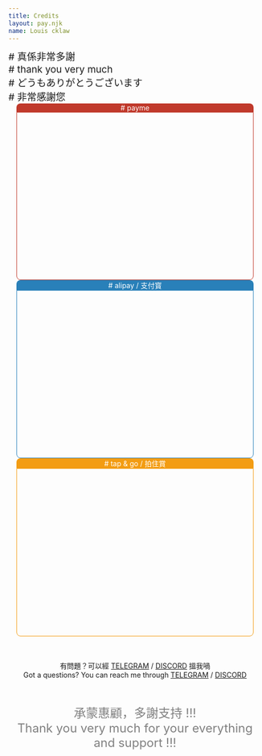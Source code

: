 ```yaml
---
title: Credits
layout: pay.njk
name: Louis cklaw
---
```


<div class="thank-you-salutation">
  <div style="font-size: 1.2rem;"># 真係非常多謝</div>
  <div style="font-size: 1.2rem;"># thank you very much</div>
  <div style="font-size: 1.2rem;"># どうもありがとうございます</div>
  <div style="font-size: 1.2rem;"># 非常感謝您</div>
</div>

<div class="pay-qr-row">
  <div>
    <div style="
      background-color: #c0392b; 
      color: white; 
      text-align: center;
      margin-left: 1rem;
      margin-right: 1rem;
      border-radius: 0.5rem 0.5rem 0rem 0rem;
      ">
        # payme
      </div>
    <div style="
      padding: 1rem;
      margin-left: 1rem;
      margin-right: 1rem;
      border-radius: 0rem 0rem 0.5rem 0.5rem;
      border: 1px solid #c0392b;
      display: flex;
      flex-direction: row;
      justify-content:center;
      align-items: center;
      ">
        <div style="
          height: 300px; 
          width: 300px;
          background-image: url('/images/pay/paycode.jpg');
          background-position: center -110px;
          background-size: 140%;
          background-repeat: no-repeat;
          ">
        </div>
      </div>
  </div>

  <div>
    <div style="
      background-color: #2980b9; 
      color: white; 
      text-align: center;
      margin-left: 1rem;
      margin-right: 1rem;
      border-radius: 5px;
      border-radius: 0.5rem 0.5rem 0rem 0rem;
      "># alipay / 支付寳</div>
    <div style="
      padding: 1rem;
      margin-left: 1rem;
      margin-right: 1rem;
      border-radius: 0rem 0rem 0.5rem 0.5rem;
      border: 1px solid #2980b9;
      display: flex;
      flex-direction: row;
      justify-content:center;
      align-items: center;
      ">
        <div style="
          height: 300px; 
          width: 300px;
          background-image: url('/images/pay/alipay.jpg');
          background-position: center -310px;
          background-size: 200%;
          background-repeat: no-repeat;
          ">
        </div>
      </div>
  </div>

  <div>
    <div style="
      background-color: #f39c12; 
      color: white; 
      text-align: center;
      margin-left: 1rem;
      margin-right: 1rem;
      border-radius: 5px;
      border-radius: 0.5rem 0.5rem 0rem 0rem;
      ">
        # tap & go / 拍住賞
      </div>
    <div style="
      padding: 1rem;
      margin-left: 1rem;
      margin-right: 1rem;
      border-radius: 0rem 0rem 0.5rem 0.5rem;
      border: 1px solid #f39c12;
      display: flex;
      flex-direction: row;
      justify-content:center;
      align-items: center;
      ">
        <div style="
          height: 300px; 
          width: 300px;
          background-image: url('/images/pay/tap_n_go.jpg');
          background-position: center -180px;
          background-size: 180%;
          background-repeat: no-repeat;
          ">
        </div>
      </div>
  </div>

</div>


<div 
  class="bottom-question"
  style="
  text-align: center; 
  margin-top: 3rem;
  ">
  <div>
    有問題？可以經 <a href="https://t.me/louislabs"> <i class="fab fa-telegram" target="_blank"></i> TELEGRAM</a> / <a href="https://t.me/louislabs"> <i class="fab fa-discord" target="_blank"></i> DISCORD</a> 搵我喎
  </div>
  <div>Got a questions? You can reach me through <a href="https://t.me/louislabs"> <i class="fab fa-telegram" target="_blank"></i> TELEGRAM</a> / <a href="https://t.me/louislabs"> <i class="fab fa-discord" target="_blank"></i> DISCORD</a></div>
</div>

<div 
  class="bottom-thank-you"
  style="
  color: gray; 
  margin-top: 3rem;
  font-size: 1.5rem;
  text-align: center;
  ">
  <div>承蒙惠顧，多謝支持 !!!</div>
  <div>Thank you very much for your everything and support !!!</div>
</div>

<div style="
  color: gray; 
  text-align: center;
  margin-top: 1rem;
  ">
</div>